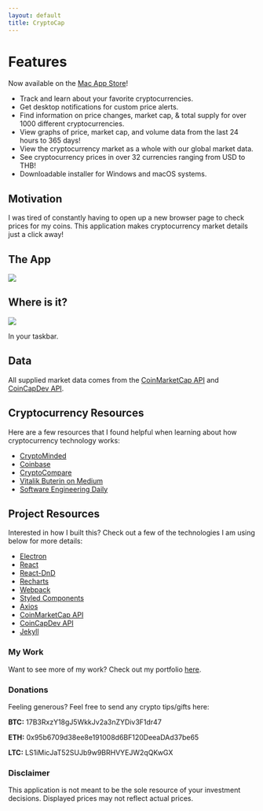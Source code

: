 ```yaml
---
layout: default
title: CryptoCap
---
```


# [](#header-features)Features

Now available on the [Mac App Store](https://itunes.apple.com/app/cryptocap/id1334581292)!

* Track and learn about your favorite cryptocurrencies.
* Get desktop notifications for custom price alerts.
* Find information on price changes, market cap, & total supply for over 1000 different cryptocurrencies.
* View graphs of price, market cap, and volume data from the last 24 hours to 365 days!
* View the cryptocurrency market as a whole with our global market data.
* See cryptocurrency prices in over 32 currencies ranging from USD to THB!
* Downloadable installer for Windows and macOS systems.

## [](#header-motivation)Motivation

I was tired of constantly having to open up a new browser page to check prices
for my coins. This application makes cryptocurrency market details just a click
away!

## [](#header-view)The App

![](https://github.com/C-Rodg/CryptoCap/blob/master/assets/crypto.png?raw=true)

## [](#header-where)Where is it?

![](https://github.com/C-Rodg/CryptoCap/blob/master/assets/where.png?raw=true)

In your taskbar.

## [](#header-data)Data

All supplied market data comes from the
[CoinMarketCap API](https://coinmarketcap.com/) and [CoinCapDev API](https://github.com/CoinCapDev/CoinCap.io).

## [](#header-crypto)Cryptocurrency Resources

Here are a few resources that I found helpful when learning about how
cryptocurrency technology works:

* [CryptoMinded](https://cryptominded.com/)
* [Coinbase](https://www.coinbase.com/)
* [CryptoCompare](https://www.cryptocompare.com/)
* [Vitalik Buterin on Medium](https://medium.com/@VitalikButerin)
* [Software Engineering Daily](https://softwareengineeringdaily.com/category/blockchain/)

## [](#header-project)Project Resources

Interested in how I built this? Check out a few of the technologies I am using
below for more details:

* [Electron](https://electronjs.org/)
* [React](https://reactjs.org/)
* [React-DnD](https://github.com/react-dnd/react-dnd)
* [Recharts](http://recharts.org/#/en-US/)
* [Webpack](https://webpack.js.org/)
* [Styled Components](https://www.styled-components.com)
* [Axios](https://github.com/axios/axios)
* [CoinMarketCap API](https://coinmarketcap.com/api/)
* [CoinCapDev API](https://github.com/CoinCapDev/CoinCap.io)
* [Jekyll](https://jekyllrb.com/)

### [](#header-portfolio)My Work

Want to see more of my work? Check out my portfolio
[here](https://curtisrodgers.com/).

### [](#header-generous)Donations

Feeling generous? Feel free to send any crypto tips/gifts here:

**BTC:** 17B3RxzY18gJ5WkkJv2a3nZYDiv3F1dr47

**ETH:** 0x95b6709d38ee8e191008d6BF120DeeaDAd37be65

**LTC:** LS1iMicJaT52SUJb9w9BRHVYEJW2qQKwGX

### [](#header-disclaimer)Disclaimer

This application is not meant to be the sole resource of your investment decisions. Displayed prices may not reflect actual prices.
